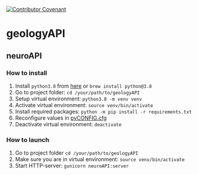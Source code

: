 [![Contributor Covenant](https://img.shields.io/badge/Contributor%20Covenant-2.0-4baaaa.svg)](code_of_conduct.md)

# geologyAPI

## neuroAPI

### How to install

1. Install `python3.8` from [here](https://www.python.org/downloads/release/python-388/) or `brew install python@3.8`
2. Go to project folder: `cd /your/path/to/geologyAPI`
3. Setup virtual environment: `python3.8 -m venv venv`
4. Activate virtual environment: `source venv/bin/activate`
5. Install required packages: `python -m pip install -r requirements.txt`
6. Reconfigure values in [pyCONFIG.cfg](pyCONFIG.cfg)
7. Deactivate virtual environment: `deactivate`

### How to launch

1. Go to project folder `cd /your/path/to/geologyAPI`
2. Make sure you are in virtual environment: `source venv/bin/activate`
3. Start HTTP-server: `gunicorn neuroAPI:server`

